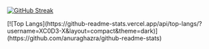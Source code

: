 [![GitHub Streak](https://github-readme-streak-stats.herokuapp.com/?user=XC0D3-X&theme=dark)](https://git.io/streak-stats)
<div>
[![Top Langs](https://github-readme-stats.vercel.app/api/top-langs/?username=XC0D3-X&layout=compact&theme=dark)](https://github.com/anuraghazra/github-readme-stats)
</div>
